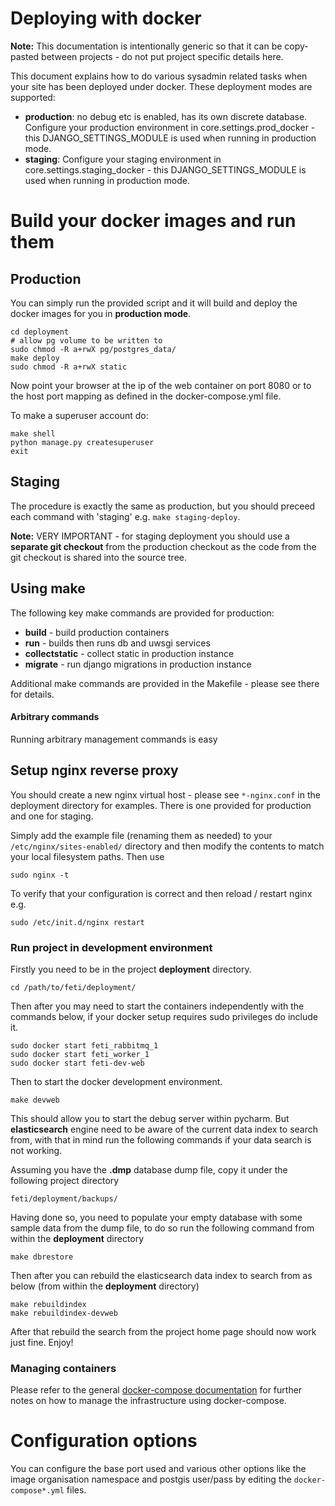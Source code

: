 # Deploying with docker

**Note:** This documentation is intentionally generic so that it can
be copy-pasted between projects - do not put project specific details here.

This document explains how to do various sysadmin related tasks when your
site has been deployed under docker. These deployment modes are supported:

* **production**: no debug etc is enabled, has its own discrete database. Configure
  your production environment in core.settings.prod_docker - this
  DJANGO_SETTINGS_MODULE is used when running in production mode.
* **staging**: Configure your staging environment in core.settings.staging_docker -
  this DJANGO_SETTINGS_MODULE is used when running in production mode.

# Build your docker images and run them

## Production

You can simply run the provided script and it will build and deploy the docker
images for you in **production mode**.

```
cd deployment
# allow pg volume to be written to
sudo chmod -R a+rwX pg/postgres_data/
make deploy
sudo chmod -R a+rwX static
```

Now point your browser at the ip of the web container on port 8080 or to the
host port mapping as defined in the docker-compose.yml file.


To make a superuser account do:

```
make shell
python manage.py createsuperuser
exit
```

## Staging

The procedure is exactly the same as production, but you should preceed
each command with 'staging' e.g. ``make staging-deploy``.

**Note:** VERY IMPORTANT - for staging deployment you should use a **separate
git checkout**  from the production checkout as the code from the git checkout
is shared into the source tree.

## Using make

The following key make commands are provided for production:

* **build** - build production containers
* **run** - builds then runs db and uwsgi services
* **collectstatic** - collect static in production instance
* **migrate** - run django migrations in production instance

Additional make commands are provided in the Makefile - please see there
for details.

#### Arbitrary commands

Running arbitrary management commands is easy


## Setup nginx reverse proxy

You should create a new nginx virtual host - please see
``*-nginx.conf`` in the deployment directory for examples. There is
one provided for production and one for staging.

Simply add the example file (renaming them as needed) to your
``/etc/nginx/sites-enabled/`` directory and then modify the contents to
match your local filesystem paths. Then use

```
sudo nginx -t
```

To verify that your configuration is correct and then reload / restart nginx
e.g.

```
sudo /etc/init.d/nginx restart
```
### Run  project in development environment

Firstly you need to be in the project **deployment** directory.

```
cd /path/to/feti/deployment/
``` 

Then after you may need to start the containers independently with the commands below, if your docker setup requires sudo privileges do include it.

```
sudo docker start feti_rabbitmq_1
sudo docker start feti_worker_1
sudo docker start feti-dev-web
```
Then to start the docker development environment. 

```
make devweb
```
This should allow you to start the debug server within pycharm.
But **elasticsearch** engine need to be aware of the current data index to search from, with that in mind run the following commands if your data search is not working.

Assuming you have the **.dmp** database dump file, copy it under the following project directory

```
feti/deployment/backups/
```
Having done so, you need to populate your empty database with some sample data from the dump file, to do so run the following command from within the **deployment** directory

```
make dbrestore
```
Then after you can rebuild the elasticsearch data index to search from as below (from within the **deployment** directory)

```
make rebuildindex
make rebuildindex-devweb
```
After that rebuild the search from the project home page should now work just fine. Enjoy! 


### Managing containers

Please refer to the general [docker-compose documentation](http://docs.docker.com/compose/)
for further notes on how to manage the infrastructure using docker-compose.

# Configuration options

You can configure the base port used and various other options like the
image organisation namespace and postgis user/pass by editing the ``docker-compose*.yml``
files.
